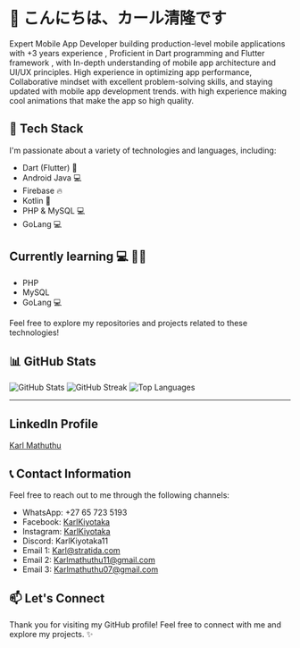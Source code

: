 # 👋 こんにちは、カール清隆です

Expert Mobile App Developer building production-level mobile applications with +3 years experience , Proficient in Dart programming and Flutter framework , with In-depth understanding of mobile app architecture and UI/UX principles. High experience in optimizing app performance, Collaborative mindset with excellent problem-solving skills, and staying updated
with mobile app development trends. with high experience making cool animations that make the app so high quality.

## 🔧 Tech Stack

I'm passionate about a variety of technologies and languages, including:

- Dart (Flutter) :iphone:
- Android Java 💻
- Firebase :fire:
- Kotlin :rocket:
- PHP & MySQL 💻
- GoLang 💻

## Currently learning :computer: 👨‍💻
 - PHP
 - MySQL
 - GoLang 💻

Feel free to explore my repositories and projects related to these technologies!

## 📊 GitHub Stats
![GitHub Stats](https://github-readme-stats.vercel.app/api?username=Karlmathuthu&theme=dark&hide_border=false&include_all_commits=false&count_private=false)
![GitHub Streak](https://github-readme-streak-stats.herokuapp.com/?user=Karlmathuthu&theme=dark&hide_border=false)
![Top Languages](https://github-readme-stats.vercel.app/api/top-langs/?username=Karlmathuthu&theme=dark&hide_border=false&include_all_commits=false&count_private=false&layout=compact)

---

## LinkedIn Profile

<div class="badge-base LI-profile-badge" data-locale="en_US" data-size="large" data-theme="light" data-type="HORIZONTAL" data-vanity="karlmathuthu" data-version="v1"><a class="badge-base__link LI-simple-link" href="https://za.linkedin.com/in/karlmathuthu?trk=profile-badge">Karl Mathuthu</a></div>
                            

## 📞 Contact Information

Feel free to reach out to me through the following channels:

- WhatsApp: +27 65 723 5193
- Facebook: [KarlKiyotaka](https://www.facebook.com/KarlKiyotaka)
- Instagram: [KarlKiyotaka](https://www.instagram.com/KarlKiyotaka)
- Discord: KarlKiyotaka11
- Email 1: Karl@stratida.com
- Email 2: Karlmathuthu11@gmail.com
- Email 3: Karlmathuthu07@gmail.com

## 📫 Let's Connect

Thank you for visiting my GitHub profile! Feel free to connect with me and explore my projects. ✨
